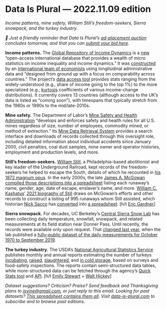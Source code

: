 Data Is Plural — 2022.11.09 edition
===================================

*Income patterns, mine safety, William Still’s freedom-seekers, Sierra snowpack, and the turkey industry.*


*👋 Just a friendly reminder that Data Is Plural’s [ad-placement auction](https://docs.google.com/document/d/e/2PACX-1vTXIOxdgUUJN6v6QrWaexvcYXS_M8wlpt8VIEPMrYaqdfdFr9_K_mEo9cnYDkr2KHxDoXyu5e79TlBh/pub) concludes tomorrow, and that you can [submit your bid here](https://docs.google.com/forms/d/e/1FAIpQLSc_nGtpP8FHdLeI3V8LDhKCP1fOhZOrk1Yyngzy9EdE3wTsuw/viewform).*


__Income patterns.__ The [Global Repository of Income Dynamics](https://www.grid-database.org/) is a [new](https://twitter.com/fatihguvenen/status/1576960664534683648) “open-access international database that provides a wealth of micro statistics on income inequality and income dynamics.” It was [constructed](https://www.grid-database.org/documentation) by an [international team of economists](https://www.grid-database.org/team) using longitudinal administrative data and “designed from ground up with a focus on comparability across countries.” The project’s [data access tool](https://data.grid-database.org/) provides stats ranging from the widely-understood (e.g., share of income going to the top 1%) to the more specialized (e.g., [kurtosis](https://en.wikipedia.org/wiki/Kurtosis) coefficients of various income-change distributions). It currently covers 13 countries (although access to the UK’s data is listed as “coming soon”), with timespans that typically stretch from the 1980s or 1990s to the mid/late-2010s.


__Mine safety.__ The Department of Labor’s [Mine Safety and Health Administration](https://www.msha.gov/) “develops and enforces safety and health rules for all U.S. mines regardless of size, number of employees, commodity mined, or method of extraction.” Its [Mine Data Retrieval System](https://www.msha.gov/mine-data-retrieval-system) provides a search interface and downloads of records collected through this oversight role, including detailed information about individual accidents since January 2000, civil penalties, coal dust samples, mine owner and operator histories, employment and production levels, and more.


__Still’s freedom-seekers.__ [William Still](http://stillfamily.library.temple.edu/stillfamily/exhibits/show/william-still), a Philadelphia-based abolitionist and key leader of the Underground Railroad, kept records of the freedom-seekers he helped to escape the South, details of which he recounted in [his 1872 magnum opus](https://archive.org/details/undergroundrailr00stil/page/n7/mode/2up). In the early 2000s, the late [James A. McGowan compiled those descriptions into a spreadsheet](http://web.archive.org/web/20160420195346/http://guides.temple.edu/c.php?g=77805&p=515005) listing each runaway’s name, gender, age, date of escape, enslaver’s name, and more. [William C. Kashatus](https://www.historylive.net/)’ [2021 biography of Still](https://undpress.nd.edu/9780268200367/william-still/) draws on McGowan’s efforts and other records to construct a listing of 995 runaways whom Still assisted, which historian [Nick Sacco](https://pastexplore.wordpress.com/about/) has [converted](https://twitter.com/NickSacco55/status/1587582014974304261) into [a spreadsheet](https://docs.google.com/spreadsheets/d/1kwiUt3mO9ke96lgV9IoE9D3aq29MVgMC/edit). [h/t [Eric Gardner](https://www.linkedin.com/in/eric-gardner-0531aa9/)]


__Sierra snowpack.__ For decades, UC Berkeley’s [Central Sierra Snow Lab](https://cssl.berkeley.edu/) has been collecting daily temperature, snowfall, snowpack, and related measurements at its field station near Donner Pass. Until recently, the records were available only upon request. That [changed last year](https://www.lib.berkeley.edu/about/news/snowpack-data), when the lab published a [fully-public dataset of the daily measurements for October 1970 to September 2019](https://datadryad.org/stash/dataset/doi:10.6078%2FD1941T).


__The turkey industry.__ The USDA’s [National Agricultural Statistics Service](https://www.nass.usda.gov/) publishes monthly and annual reports estimating the number of turkeys [incubating](https://usda.library.cornell.edu/concern/publications/k643b117x?locale=en), [raised](https://usda.library.cornell.edu/concern/publications/0g354f23n?locale=en), [slaughtered](https://usda.library.cornell.edu/concern/publications/3197xm04j?locale=en), and [in cold storage](https://usda.library.cornell.edu/concern/publications/pg15bd892?locale=en), based on surveys and food-safety inspections. The reports contain semi-structured data tables, while more-structured data can be fetched through the agency’s [Quick Stats tool](https://quickstats.nass.usda.gov/) and [API](https://quickstats.nass.usda.gov/api/). [h/t [Emily Stewart](https://www.vox.com/the-goods/22770592/2021-thanksgiving-turkey-shortage-prices) + [Walt Hickey](https://numlock.substack.com/p/numlock-news-november-11-2021-bees)]


*Dataset suggestions? Criticism? Praise? Send feedback and Thanksgiving plans to jsvine@gmail.com, or just reply to this email. Looking for past datasets? [This spreadsheet contains them all](https://docs.google.com/spreadsheets/d/1wZhPLMCHKJvwOkP4juclhjFgqIY8fQFMemwKL2c64vk/edit#gid=0). Visit [data-is-plural.com](https://www.data-is-plural.com) to subscribe and to browse past editions.*
